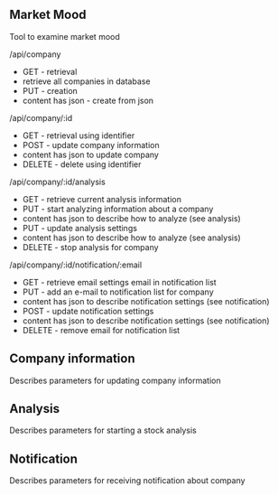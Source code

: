## Market Mood

Tool to examine market mood

/api/company

 * GET - retrieval
  * retrieve all companies in database
 * PUT - creation
  * content has json - create from json
 
/api/company/:id

 * GET - retrieval using identifier
 * POST - update company information
  * content has json to update company
 * DELETE - delete using identifier

/api/company/:id/analysis
 * GET - retrieve current analysis information
  * PUT - start analyzing information about a company
  * content has json to describe how to analyze (see analysis)
 * PUT - update analysis settings
  * content has json to describe how to analyze (see analysis)
 * DELETE - stop analysis for company
 
/api/company/:id/notification/:email
 * GET - retrieve email settings email in notification list
 * PUT - add an e-mail to notification list for company
  * content has json to describe notification settings (see notification)
 * POST - update notification settings
  * content has json to describe notification settings (see notification)
 * DELETE - remove email for notification list

## Company information
Describes parameters for updating company information

## Analysis
Describes parameters for starting a stock analysis

## Notification
Describes parameters for receiving notification about company